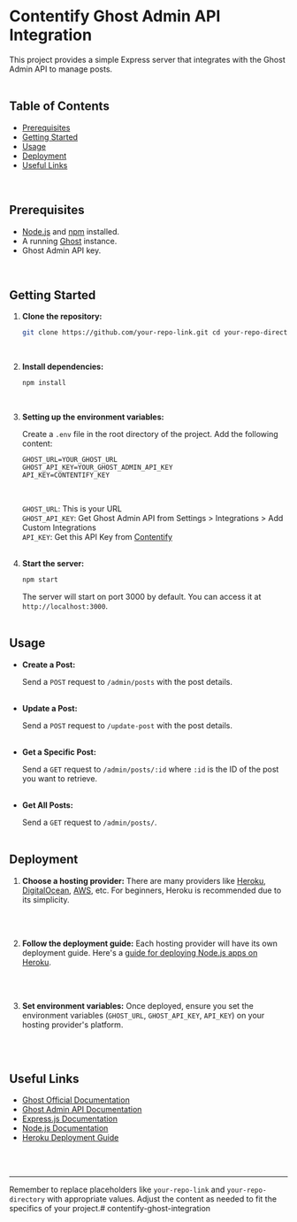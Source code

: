 # Contentify Ghost Admin API Integration


This project provides a simple Express server that integrates with the Ghost Admin API to manage posts.
<br>
<br>

Table of Contents
-----------------

*   [Prerequisites](#prerequisites)
*   [Getting Started](#getting-started)
*   [Usage](#usage)
*   [Deployment](#deployment)
*   [Useful Links](#useful-links)
<br>


Prerequisites
-------------

*   [Node.js](https://nodejs.org/) and [npm](https://www.npmjs.com/) installed.
*   A running [Ghost](https://ghost.org/) instance.
*   Ghost Admin API key.

<br>

Getting Started
---------------

1.  **Clone the repository:**
    
    ```bash
    git clone https://github.com/your-repo-link.git cd your-repo-directory
    ```
    <br>


2.  **Install dependencies:**
    
    ```bash
    npm install
    ```
    <br>
    
3.  **Setting up the environment variables:**
    
    Create a `.env` file in the root directory of the project. Add the following content:
    
    ```env
    GHOST_URL=YOUR_GHOST_URL 
    GHOST_API_KEY=YOUR_GHOST_ADMIN_API_KEY
    API_KEY=CONTENTIFY_KEY

    ```
    <br>
    
    `GHOST_URL`: This is your URL<br>
    `GHOST_API_KEY`: Get Ghost Admin API from Settings > Integrations > Add Custom Integrations<br>
    `API_KEY`: Get this API Key from [Contentify](https://contentify.app/)<br>
    <br>
    
    
4.  **Start the server:**
    
    
    ```bash
    npm start
    ```
    
    The server will start on port 3000 by default. You can access it at `http://localhost:3000`.
    <br>
    <br>

    

Usage
-----
*   **Create a Post:**
    
    Send a `POST` request to `/admin/posts` with the post details.<br>
    <br>
    
*   **Update a Post:**
    
    Send a `POST` request to `/update-post` with the post details.<br>
    <br>
    
*   **Get a Specific Post:**
    
    Send a `GET` request to `/admin/posts/:id` where `:id` is the ID of the post you want to retrieve.<br>
    <br>
    
*   **Get All Posts:**
    
    Send a `GET` request to `/admin/posts/`.
    <br>
    <br>
    

Deployment
----------
1.  **Choose a hosting provider:** There are many providers like [Heroku](https://www.heroku.com/), [DigitalOcean](https://www.digitalocean.com/), [AWS](https://aws.amazon.com/), etc. For beginners, Heroku is recommended due to its simplicity.
<br>
<br>

2.  **Follow the deployment guide:** Each hosting provider will have its own deployment guide. Here's a [guide for deploying Node.js apps on Heroku](https://devcenter.heroku.com/articles/getting-started-with-nodejs).
<br>
<br>
    
3.  **Set environment variables:** Once deployed, ensure you set the environment variables (`GHOST_URL`, `GHOST_API_KEY`, `API_KEY`) on your hosting provider's platform. 
<br>
<br>


Useful Links
------------

*   [Ghost Official Documentation](https://ghost.org/docs/)
*   [Ghost Admin API Documentation](https://ghost.org/docs/admin-api/)
*   [Express.js Documentation](https://expressjs.com/)
*   [Node.js Documentation](https://nodejs.org/docs/)
*   [Heroku Deployment Guide](https://devcenter.heroku.com/articles/getting-started-with-nodejs)
<br>
<br>

* * *

Remember to replace placeholders like `your-repo-link` and `your-repo-directory` with appropriate values. Adjust the content as needed to fit the specifics of your project.# contentify-ghost-integration
